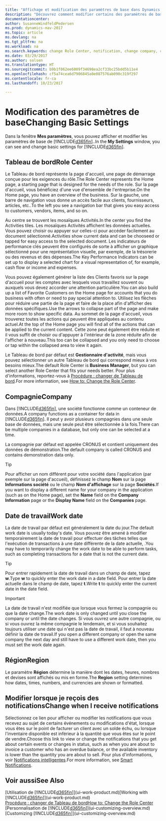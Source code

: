 ```yaml
---
title: "Affichage et modification des paramètres de base dans Dynamics NAV"
description: "Découvrez comment modifier certains des paramètres de base de Dynamics NAV, par exemple, le tableau de bord, la compagnie, ou la date de travail."
documentationcenter: 
author: SusanneWindfeldPedersen
ms.prod: dynamics-nav-2017
ms.topic: article
ms.devlang: na
ms.tgt_pltfrm: na
ms.workload: na
ms.search.keywords: change Role Center, notification, change company, change work date
ms.date: 03/29/2017
ms.author: solsen
ms.translationtype: HT
ms.sourcegitcommit: b9b1f062ee6009f34698ea2cf33bc25bdd5b11e4
ms.openlocfilehash: cf5a74cea6d7906845a0e087576ab090c319f297
ms.contentlocale: fr-ca
ms.lasthandoff: 10/23/2017

---
```

# <a name="changing-basic-settings"></a><span data-ttu-id="bb29f-103">Modification des paramètres de base</span><span class="sxs-lookup"><span data-stu-id="bb29f-103">Changing Basic Settings</span></span>
<span data-ttu-id="bb29f-104">Dans la fenêtre **Mes paramètres**, vous pouvez afficher et modifier les paramètres de base de [!INCLUDE[d365fin](includes/d365fin_md.md)]..</span><span class="sxs-lookup"><span data-stu-id="bb29f-104">In the **My Settings** window, you can see and change basic settings for [!INCLUDE[d365fin](includes/d365fin_md.md)].</span></span>  

## <a name="role-center"></a><span data-ttu-id="bb29f-105">Tableau de bord</span><span class="sxs-lookup"><span data-stu-id="bb29f-105">Role Center</span></span>
<span data-ttu-id="bb29f-106">Le Tableau de bord représente la page d'accueil, une page de démarrage conçue pour les exigences du rôle.</span><span class="sxs-lookup"><span data-stu-id="bb29f-106">The Role Center represents the Home page, a starting page that is designed for the needs of the role.</span></span> <span data-ttu-id="bb29f-107">Sur la page d'accueil, vous bénéficiez d'une vue d'ensemble de l'entreprise.</span><span class="sxs-lookup"><span data-stu-id="bb29f-107">On the Home page, you have an overview of the business.</span></span> <span data-ttu-id="bb29f-108">Sur la gauche, une barre de navigation vous donne un accès facile aux clients, fournisseurs, articles, etc..</span><span class="sxs-lookup"><span data-stu-id="bb29f-108">To the left you see a navigation bar that gives you easy access to customers, vendors, items, and so on.</span></span>

<span data-ttu-id="bb29f-109">Au centre se trouvent les mosaïques Activités.</span><span class="sxs-lookup"><span data-stu-id="bb29f-109">In the center you find the Activities tiles.</span></span> <span data-ttu-id="bb29f-110">Les mosaïques Activités affichent les données actuelles. Vous pouvez choisir ou appuyer sur celles-ci pour accéder facilement au document sélectionné.</span><span class="sxs-lookup"><span data-stu-id="bb29f-110">Activities show current data and can be chooseed or tapped for easy access to the selected document.</span></span> <span data-ttu-id="bb29f-111">Les indicateurs de performance clés peuvent être configurés de sorte à afficher un graphique sélectionné pour une représentation visuelle, par exemple, de la trésorerie ou des revenus et des dépenses.</span><span class="sxs-lookup"><span data-stu-id="bb29f-111">The Key Performance Indicators can be set up to display a selected chart for a visual representation of, for example, cash flow or income and expenses.</span></span>

<span data-ttu-id="bb29f-112">Vous pouvez également générer la liste des Clients favoris sur la page d'accueil pour les comptes avec lesquels vous travaillez souvent ou auxquels vous devez accorder une attention particulière.</span><span class="sxs-lookup"><span data-stu-id="bb29f-112">You can also build up a list of Favorite Customers on the Home page for accounts that you do business with often or need to pay special attention to.</span></span> <span data-ttu-id="bb29f-113">Utilisez les flèches pour réduire une partie de la page et faire de la place afin d'afficher des données spécifiques.</span><span class="sxs-lookup"><span data-stu-id="bb29f-113">Use the arrows to collapse part of the page and make more room to show specific data.</span></span> <span data-ttu-id="bb29f-114">Au sommet de la page d'accueil, vous trouverez toutes les actions qui peuvent être appliquées au contenu actuel.</span><span class="sxs-lookup"><span data-stu-id="bb29f-114">At the top of the Home page you will find all of the actions that can be applied to the current content.</span></span> <span data-ttu-id="bb29f-115">Cette zone peut également être réduite et il vous suffit de choisir ou d'appuyer à l'intérieur de la zone réduite afin de l'afficher à nouveau.</span><span class="sxs-lookup"><span data-stu-id="bb29f-115">This too can be collapsed and you only need to choose or tap within the collapsed area to view it again.</span></span>

<span data-ttu-id="bb29f-116">Le Tableau de bord par défaut est **Gestionnaire d'activité**, mais vous pouvez sélectionner un autre Tableau de bord qui correspond mieux à vos besoins mieux.</span><span class="sxs-lookup"><span data-stu-id="bb29f-116">The default Role Center is **Business Manager**, but you can select another Role Center that fits your needs better.</span></span> <span data-ttu-id="bb29f-117">Pour plus d'informations, reportez-vous à [Procédure : changer de Tableau de bord](change-role.md).</span><span class="sxs-lookup"><span data-stu-id="bb29f-117">For more information, see [How to: Change the Role Center](change-role.md).</span></span>

## <a name="company"></a><span data-ttu-id="bb29f-118">Compagnie</span><span class="sxs-lookup"><span data-stu-id="bb29f-118">Company</span></span>
<span data-ttu-id="bb29f-119">Dans [!INCLUDE[d365fin](includes/d365fin_md.md)], une société fonctionne comme un conteneur de données.</span><span class="sxs-lookup"><span data-stu-id="bb29f-119">A company functions as a container for data in [!INCLUDE[d365fin](includes/d365fin_md.md)].</span></span> <span data-ttu-id="bb29f-120">Il peut y avoir plusieurs compagnies dans une seule base de données, mais une seule peut être sélectionnée à la fois.</span><span class="sxs-lookup"><span data-stu-id="bb29f-120">There can be multiple companies in a database, but only one can be selected at a time.</span></span>

<span data-ttu-id="bb29f-121">La compagnie par défaut est appelée CRONUS et contient uniquement des données de démonstration.</span><span class="sxs-lookup"><span data-stu-id="bb29f-121">The default company is called CRONUS and contains demonstration data only.</span></span>

> [!TIP]  
>   <span data-ttu-id="bb29f-122">Pour afficher un nom différent pour votre société dans l'application (par exemple sur la page d'accueil), définissez le champ **Nom** sur la page **Informations société** ou le champ **Nom d'affichage** sur la page **Sociétés**.</span><span class="sxs-lookup"><span data-stu-id="bb29f-122">If you want to display a different name for your company in the application (such as on the Home page), set the **Name** field on the **Company Information** page or the **Display Name** field on the **Companies** page.</span></span>  

## <a name="work-date"></a><span data-ttu-id="bb29f-123">Date de travail</span><span class="sxs-lookup"><span data-stu-id="bb29f-123">Work date</span></span>
<span data-ttu-id="bb29f-124">La date de travail par défaut est généralement la date du jour.</span><span class="sxs-lookup"><span data-stu-id="bb29f-124">The default work date is usually today's date.</span></span> <span data-ttu-id="bb29f-125">Vous pouvez être amené à modifier temporairement la date de travail pour effectuer des tâches telles que l'exécution de transactions à une date différente de la date actuelle, .</span><span class="sxs-lookup"><span data-stu-id="bb29f-125">You may have to temporarily change the work date to be able to perform tasks, such as completing transactions for a date that is not the current date.</span></span>

> [!TIP]  
>   <span data-ttu-id="bb29f-126">Pour entrer rapidement la date de travail dans un champ de date, tapez **w**.</span><span class="sxs-lookup"><span data-stu-id="bb29f-126">Type **w** to quickly enter the work date in a date field.</span></span> <span data-ttu-id="bb29f-127">Pour entrer la date actuelle dans le champ de date, tapez **t**.</span><span class="sxs-lookup"><span data-stu-id="bb29f-127">Write **t** to quickly enter the current date in the date field.</span></span>

> [!IMPORTANT]  
>   <span data-ttu-id="bb29f-128">La date de travail n'est modifiée que lorsque vous fermez la compagnie ou que la date change.</span><span class="sxs-lookup"><span data-stu-id="bb29f-128">The work date is only changed until you close the company or until the date changes.</span></span> <span data-ttu-id="bb29f-129">Si vous ouvrez une autre compagnie, ou si vous ouvrez la même compagnie le lendemain, et si vous souhaitez toujours utiliser une date qui n'est pas la date de travail, il faut à nouveau définir la date de travail.</span><span class="sxs-lookup"><span data-stu-id="bb29f-129">If you open a different company or open the same company the next day and still have to use a different work date, then you must set the work date again.</span></span>

## <a name="region"></a><span data-ttu-id="bb29f-130">Région</span><span class="sxs-lookup"><span data-stu-id="bb29f-130">Region</span></span>
<span data-ttu-id="bb29f-131">Le paramètre **Région** détermine la manière dont les dates, heures, nombres et devises sont affichés ou mis en forme.</span><span class="sxs-lookup"><span data-stu-id="bb29f-131">The **Region** setting determines how dates, times, numbers, and currencies are shown or formatted.</span></span>   

## <a name="change-when-i-receive-notifications"></a><span data-ttu-id="bb29f-132">Modifier lorsque je reçois des notifications</span><span class="sxs-lookup"><span data-stu-id="bb29f-132">Change when I receive notifications</span></span>
<span data-ttu-id="bb29f-133">Sélectionnez ce lien pour afficher ou modifier les notifications que vous recevez au sujet de certains événements ou modifications d'état, lorsque vous êtes sur le point de facturer un client avec un solde échu, ou lorsque l'inventaire disponible est inférieur à la quantité que vous êtes sur le point de vendre.</span><span class="sxs-lookup"><span data-stu-id="bb29f-133">Choose this link to view or change the notifications that you get about certain events or changes in status, such as when you are about to invoice a customer who has an overdue balance, or the available inventory is lower than the quantity you are about to sell.</span></span> <span data-ttu-id="bb29f-134">Pour plus d'informations, voir [Notifications intelligentes](ui-smart-notifications.md).</span><span class="sxs-lookup"><span data-stu-id="bb29f-134">For more information, see [Smart Notifications](ui-smart-notifications.md).</span></span>

## <a name="see-also"></a><span data-ttu-id="bb29f-135">Voir aussi</span><span class="sxs-lookup"><span data-stu-id="bb29f-135">See Also</span></span>
<span data-ttu-id="bb29f-136">[Utilisation de [!INCLUDE[d365fin](includes/d365fin_md.md)]](ui-work-product.md)</span><span class="sxs-lookup"><span data-stu-id="bb29f-136">[Working with [!INCLUDE[d365fin](includes/d365fin_md.md)]](ui-work-product.md)</span></span>  
[<span data-ttu-id="bb29f-137">Procédure : changer de Tableau de bord</span><span class="sxs-lookup"><span data-stu-id="bb29f-137">How to: Change the Role Center</span></span>](change-role.md)  
<span data-ttu-id="bb29f-138">[Personnalisation de [!INCLUDE[d365fin](includes/d365fin_md.md)]](ui-customizing-overview.md)</span><span class="sxs-lookup"><span data-stu-id="bb29f-138">[Customizing [!INCLUDE[d365fin](includes/d365fin_md.md)]](ui-customizing-overview.md)</span></span>  

